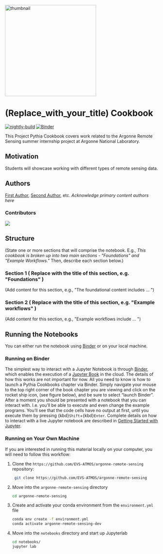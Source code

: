 <img src="https://crocus-urban.org/wp-content/uploads/sites/115/2023/03/CROCUS-Logo_preview_R2.png" alt="thumbnail" width="300"/>

# (Replace_with_your_title) Cookbook

[![nightly-build](https://github.com/EVS-ATMOS/argonne-remote-sensing/actions/workflows/nightly-build.yaml/badge.svg)](https://github.com/EVS-ATMOS/argonne-remote-sensing/actions/workflows/nightly-build.yaml)
[![Binder](http://binder.mypythia.org/badge_logo.svg)](http://binder.mypythia.org/v2/gh/ProjectPythia/cookbook-template/main?labpath=notebooks)

This Project Pythia Cookbook covers work related to the Argonne Remote Sensing summer internship project at Argonne National Laboratory.

## Motivation

Students will showcase working with different types of remote sensing data.

## Authors

[First Author](@first-author), [Second Author](@second-author), etc. _Acknowledge primary content authors here_

### Contributors

<a href="https://github.com/EVS-ATMOS/argonne-remote-sensing/graphs/contributors">
  <img src="https://contrib.rocks/image?repo=EVS-ATMOS/argonne-remote-sensing" />
</a>

## Structure

(State one or more sections that will comprise the notebook. E.g., _This cookbook is broken up into two main sections - "Foundations" and "Example Workflows."_ Then, describe each section below.)

### Section 1 ( Replace with the title of this section, e.g. "Foundations" )

(Add content for this section, e.g., "The foundational content includes ... ")

### Section 2 ( Replace with the title of this section, e.g. "Example workflows" )

(Add content for this section, e.g., "Example workflows include ... ")

## Running the Notebooks

You can either run the notebook using [Binder](https://mybinder.org/) or on your local machine.

### Running on Binder

The simplest way to interact with a Jupyter Notebook is through
[Binder](https://mybinder.org/), which enables the execution of a
[Jupyter Book](https://jupyterbook.org) in the cloud. The details of how this works are not
important for now. All you need to know is how to launch a Pythia
Cookbooks chapter via Binder. Simply navigate your mouse to
the top right corner of the book chapter you are viewing and click
on the rocket ship icon, (see figure below), and be sure to select
“launch Binder”. After a moment you should be presented with a
notebook that you can interact with. I.e. you’ll be able to execute
and even change the example programs. You’ll see that the code cells
have no output at first, until you execute them by pressing
{kbd}`Shift`\+{kbd}`Enter`. Complete details on how to interact with
a live Jupyter notebook are described in [Getting Started with
Jupyter](https://foundations.projectpythia.org/foundations/getting-started-jupyter.html).

### Running on Your Own Machine

If you are interested in running this material locally on your computer, you will need to follow this workflow:


1. Clone the `https://github.com/EVS-ATMOS/argonne-remote-sensing` repository:

   ```bash
    git clone https://github.com/EVS-ATMOS/argonne-remote-sensing
   ```

1. Move into the `argonne-remote-sensing` directory
   ```bash
   cd argonne-remote-sensing
   ```
1. Create and activate your conda environment from the `environment.yml` file
   ```bash
   conda env create -f environment.yml
   conda activate argonne-remote-sensing-dev
   ```
1. Move into the `notebooks` directory and start up Jupyterlab
   ```bash
   cd notebooks/
   jupyter lab
   ```

